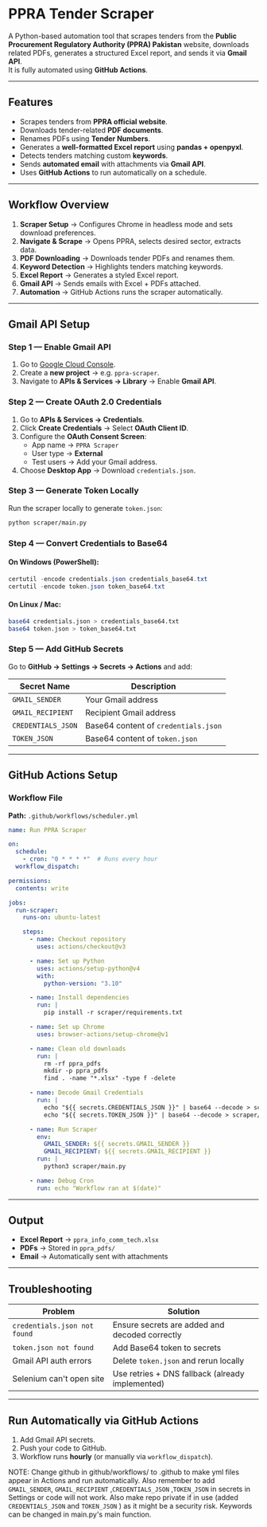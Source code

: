 # **PPRA Tender Scraper**

A Python-based automation tool that scrapes tenders from the **Public Procurement Regulatory Authority (PPRA) Pakistan** website, downloads related PDFs, generates a structured Excel report, and sends it via **Gmail API**.  
It is fully automated using **GitHub Actions**.

---

## **Features**

- Scrapes tenders from **PPRA official website**.
- Downloads tender-related **PDF documents**.
- Renames PDFs using **Tender Numbers**.
- Generates a **well-formatted Excel report** using **pandas + openpyxl**.
- Detects tenders matching custom **keywords**.
- Sends **automated email** with attachments via **Gmail API**.
- Uses **GitHub Actions** to run automatically on a schedule.

---

## **Workflow Overview**

1. **Scraper Setup** → Configures Chrome in headless mode and sets download preferences.
2. **Navigate & Scrape** → Opens PPRA, selects desired sector, extracts data.
3. **PDF Downloading** → Downloads tender PDFs and renames them.
4. **Keyword Detection** → Highlights tenders matching keywords.
5. **Excel Report** → Generates a styled Excel report.
6. **Gmail API** → Sends emails with Excel + PDFs attached.
7. **Automation** → GitHub Actions runs the scraper automatically.

---

## **Gmail API Setup**

### **Step 1 — Enable Gmail API**

1. Go to [Google Cloud Console](https://console.cloud.google.com/).
2. Create a **new project** → e.g. `ppra-scraper`.
3. Navigate to **APIs & Services → Library** → Enable **Gmail API**.

### **Step 2 — Create OAuth 2.0 Credentials**

1. Go to **APIs & Services → Credentials**.
2. Click **Create Credentials** → Select **OAuth Client ID**.
3. Configure the **OAuth Consent Screen**:
   - App name → `PPRA Scraper`
   - User type → **External**
   - Test users → Add your Gmail address.
4. Choose **Desktop App** → Download `credentials.json`.

### **Step 3 — Generate Token Locally**

Run the scraper locally to generate `token.json`:

```bash
python scraper/main.py
```

### **Step 4 — Convert Credentials to Base64**

#### On Windows (PowerShell):

```powershell
certutil -encode credentials.json credentials_base64.txt
certutil -encode token.json token_base64.txt
```

#### On Linux / Mac:

```bash
base64 credentials.json > credentials_base64.txt
base64 token.json > token_base64.txt
```

### **Step 5 — Add GitHub Secrets**

Go to **GitHub → Settings → Secrets → Actions** and add:

| Secret Name        | Description                          |
| ------------------ | ------------------------------------ |
| `GMAIL_SENDER`     | Your Gmail address                   |
| `GMAIL_RECIPIENT`  | Recipient Gmail address              |
| `CREDENTIALS_JSON` | Base64 content of `credentials.json` |
| `TOKEN_JSON`       | Base64 content of `token.json`       |

---

## **GitHub Actions Setup**

### **Workflow File**

**Path:** `.github/workflows/scheduler.yml`

```yaml
name: Run PPRA Scraper

on:
  schedule:
    - cron: "0 * * * *"  # Runs every hour
  workflow_dispatch:

permissions:
  contents: write

jobs:
  run-scraper:
    runs-on: ubuntu-latest

    steps:
      - name: Checkout repository
        uses: actions/checkout@v3

      - name: Set up Python
        uses: actions/setup-python@v4
        with:
          python-version: "3.10"

      - name: Install dependencies
        run: |
          pip install -r scraper/requirements.txt

      - name: Set up Chrome
        uses: browser-actions/setup-chrome@v1

      - name: Clean old downloads
        run: |
          rm -rf ppra_pdfs
          mkdir -p ppra_pdfs
          find . -name "*.xlsx" -type f -delete

      - name: Decode Gmail Credentials
        run: |
          echo "${{ secrets.CREDENTIALS_JSON }}" | base64 --decode > scraper/credentials.json
          echo "${{ secrets.TOKEN_JSON }}" | base64 --decode > scraper/token.json

      - name: Run Scraper
        env:
          GMAIL_SENDER: ${{ secrets.GMAIL_SENDER }}
          GMAIL_RECIPIENT: ${{ secrets.GMAIL_RECIPIENT }}
        run: |
          python3 scraper/main.py

      - name: Debug Cron
        run: echo "Workflow ran at $(date)"
```

---

## **Output**

- **Excel Report** → `ppra_info_comm_tech.xlsx`
- **PDFs** → Stored in `ppra_pdfs/`
- **Email** → Automatically sent with attachments

---

## **Troubleshooting**

| Problem                      | Solution                                         |
| ---------------------------- | ------------------------------------------------ |
| `credentials.json not found` | Ensure secrets are added and decoded correctly   |
| `token.json not found`       | Add Base64 token to secrets                      |
| Gmail API auth errors        | Delete `token.json` and rerun locally            |
| Selenium can't open site     | Use retries + DNS fallback (already implemented) |

---




## **Run Automatically via GitHub Actions**

1. Add Gmail API secrets.
2. Push your code to GitHub.
3. Workflow runs **hourly** (or manually via `workflow_dispatch`).


NOTE: Change github in github/workflows/ to .github to make yml files appear in Actions and run automatically.
      Also remember to add `GMAIL_SENDER`, `GMAIL_RECIPIENT` ,`CREDENTIALS_JSON` ,`TOKEN_JSON` in secrets in Settings or code will not work.
      Also make repo private if in use (added `CREDENTIALS_JSON` and `TOKEN_JSON` ) as it might be a security risk.
      Keywords can be changed in main.py's main function.
      
